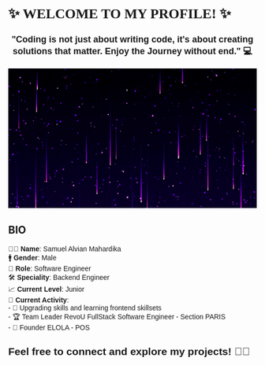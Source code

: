 <link href="https://fonts.googleapis.com/css2?family=Tilt+Neon&display=swap" rel="stylesheet">

<h1 style="font-family: 'Tilt Neon', san-serif" >✨ WELCOME TO MY PROFILE! ✨</h1>

<h3 style="font-family: 'Tilt Neon', sans-serif; font-size: 18px;" align="center">
    "Coding is not just about writing code, it's about creating solutions that matter. <b>Enjoy the Journey without end.</b>" 💻
</h3>

<div align="center">
  <img src="./PIC-3.gif" alt="welcome" style="width: 100%; height: 10%;">
</div>

## BIO

<p style="font-family: 'Tilt Neon', sans-serif;">
  👨‍💻 <b>Name</b>: Samuel Alvian Mahardika <br/>
  🚹 <b>Gender</b>: Male <br/>
  💼 <b>Role</b>: Software Engineer <br/>
  🛠️ <b>Speciality</b>: Backend Engineer <br/>
  📈 <b>Current Level</b>: Junior <br/>
  🎯 <b>Current Activity</b>: <br/>
  - 🌱 Upgrading skills and learning frontend skillsets <br/>
  - 🏆 Team Leader RevoU FullStack Software Engineer - Section PARIS <br/>
  - 🚀 Founder ELOLA - POS <br/>
</p>

<h2 style="font-family: 'Tilt Neon', sans-serif;">
   Feel free to connect and explore my projects! 🚀✨
</h2>